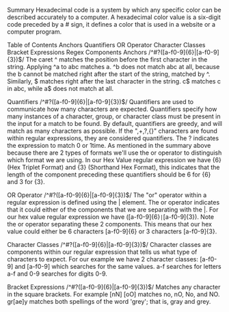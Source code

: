 Summary
Hexadecimal code is a system by which any specific color can be described accurately to a computer. A hexadecimal color value is a six-digit code preceded by a # sign, it defines a color that is used in a website or a computer program.

Table of Contents
Anchors
Quantifiers
OR Operator
Character Classes
Bracket Expressions
Regex Components
Anchors
/^#?([a-f0-9]{6}|[a-f0-9]{3})$/
The caret ^ matches the position before the first character in the string. Applying ^a to abc matches a. ^b does not match abc at all, because the b cannot be matched right after the start of the string, matched by ^. Similarly, $ matches right after the last character in the string. c$ matches c in abc, while a$ does not match at all.

Quantifiers
/^#?([a-f0-9]{6}|[a-f0-9]{3})$/
Quantifiers are used to communicate how many characters are expected. Quantifiers specify how many instances of a character, group, or character class must be present in the input for a match to be found. By default, quantifiers are greedy, and will match as many characters as possible. If the ",+,?,{}" characters are found within regular expressions, they are considered quantifiers. The ? indicates the expression to match 0 or 1time. As mentioned in the summary above because there are 2 types of formats we'll use the or operator to distinguish which format we are using. In our Hex Value regular expression we have {6} (Hex Triplet Format) and {3} (Shorthand Hex Format), this indicates that the length of the component preceding these quantifiers should be 6 for {6} and 3 for {3}.

OR Operator
/^#?([a-f0-9]{6}|[a-f0-9]{3})$/
The "or" operator within a regular expression is defined using the | element. The or operator indicates that it could either of the components that we are separating with the |. For our hex value regular expression we have ([a-f0-9]{6}``|``[a-f0-9]{3}). Note the or operator separating these 2 components. This means that our hex value could either be 6 characters [a-f0-9]{6} or 3 characters [a-f0-9]{3}.

Character Classes
/^#?([a-f0-9]{6}|[a-f0-9]{3})$/
Character classes are components within our regular expression that tells us what type of characters to expect. For our example we have 2 character classes: [a-f0-9] and [a-f0-9] which searches for the same values. a-f searches for letters a-f and 0-9 searches for digits 0-9.

Bracket Expressions
/^#?([a-f0-9]{6}|[a-f0-9]{3})$/
Matches any character in the square brackets. For example [nN] [oO] matches no, nO, No, and NO. gr[ae]y matches both spellings of the word 'grey'; that is, gray and grey.